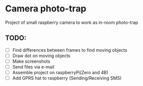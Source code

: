 # Camera photo-trap

Project of small raspberry camera to work as in-room photo-trap

## TODO: 
* [ ] Find differences between frames to find moving objects
* [ ] Draw dot on moving objects
* [ ] Make screenshots
* [ ] Send files via e-mail
* [ ] Assemble project on raspberryPi(Zero and 4B)
* [ ] Add GPRS hat to raspberry (Sending/Receiving SMS)
